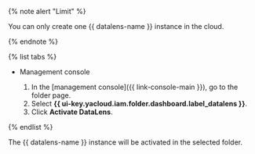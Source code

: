 {% note alert "Limit" %}

You can only create one {{ datalens-name }} instance in the cloud.

{% endnote %}

{% list tabs %}

- Management console

   1. In the [management console]({{ link-console-main }}), go to the folder page.
   1. Select **{{ ui-key.yacloud.iam.folder.dashboard.label_datalens }}**.
   1. Click **Activate DataLens**.

{% endlist %}

The {{ datalens-name }} instance will be activated in the selected folder.
